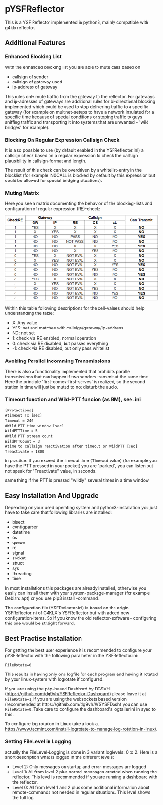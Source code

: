 # pYSFReflector
This is a YSF Reflector implemented in python3, mainly compatible with g4klx reflector.

## Additional Features
### Enhanced Blocking List
With the enhanced blocking list you are able to mute calls based on

* callsign of sender
* callsign of gateway used
* ip-address of gateway

This rules only mute traffic from the gateway to the reflector. For gateways and ip-adresses of gateways are additional rules for bi-directional blocking implemented which could be used to stop delivering traffic to a specific gateway (for example on multinet-setups to have a network insulated for a specific time because of special conditions or stoping traffic to guys sniffing traffic and transporting it into systems that are unwanted - 'wild bridges' for example).

### Blocking On Regular Expression Callsign Check
It is also possible to use (by default enabled in the YSFReflector.ini) a callsign check based on a regular expression to check the callsign plausibility in callsign-format and length.

The result of this check can be overdriven by a whitelist-entry in the blocklist (for example: N0CALL is blocked by default by this expression but could be allowed for special bridging situations).

### Muting Matrix
Here you see a matrix documenting the behavior of the blocking-lists and configuration of regular expression (RE)-check:

![Muting-Matrix](https://github.com/snailwalk11/pYSFReflector/blob/main/img/Muting-Matrix.png "Muting-Matrix")

Within this table following descriptions for the cell-values should help understanding the table:
* X: Any value
* YES: set and matches with callsign/gateway/ip-address	
* NO: not set	
* 1: check via RE enabled, normal operation	
* 0: check via RE disabled, but passes everything	
* -1: check via RE disabled, but only pass whitelist	

### Avoiding Parallel Incomming Transmissions
There is also a functionality implemented that prohibits parallel transmissions that can happen if two senders transmit at the same time. Here the principle 'first-comes-first-serves' is realized, so the second station in time will just be muted to not disturb the audio.

### Timeout function and Wild-PTT funcion (as BM), see .ini

`[Protections]`  
`#timeout Tx [sec]`  
`Timeout = 240`  
`#Wild PTT time window [sec]`  
`WildPTTTime = 5`  
`#Wild PTT stream count`     
`WildPTTCount = 3`  
`#time to callsign reactivation after timeout or WildPTT [sec]`  
`Treactivate = 1800`  

in practice: if you exceed the timeout time (Timeout value)
(for example you have the PTT pressed in your pocket)
you are "parked", you can listen but not speak for "Treactivate" value, in seconds.

same thing if the PTT is pressed "wildly" several times in a time window

## Easy Installation And Upgrade
Depending on your used operating system and python3-installation you just have to take care that following libraries are installed:

* bisect
* configparser
* datetime
* os
* queue
* re
* signal
* socket
* struct
* sys
* threading
* time

In most installations this packages are already installed, otherwise you easily can install them with your system-package-manager (for example Debian: apt) or you use pip3 install <package>-command.

The configuration file (YSFReflector.ini) is based on the origin YSFReflector.ini of G4KLX's YSFReflector but with added new configuration-items. So If you know the old reflector-software - configuring this one would be straight forward.

## Best Practise Installation
For getting the best user experience it is recommended to configure your pYSFReflector with the following parameter in the YSFReflector.ini:

`FileRotate=0`

This results in having only one logfile for each program and having it rotated by your linux-system with logrotate if configured.

If you are using the php-based Dashbord by DG9VH (https://github.com/dg9vh/YSFReflector-Dashboard) please leave it at `FileRotate=1`, if you are using the websockets based version (recommended at https://github.com/dg9vh/WSYSFDash) you can use `FileRotate=0`. Take care to configure the dashboard's logtailer.ini in sync to this.

To configure log rotation in Linux take a look at https://www.tecmint.com/install-logrotate-to-manage-log-rotation-in-linux/.

### Setting FileLevel in Logging
actually the FileLevel-Logging is done in 3 variant loglevels: 0 to 2. Here is a short description what is logged in the different levels:

* Level 2: Only messages on startup and error-messages are logged
* Level 1: All from level 2 plus normal messages created when running the reflector. This level is recommended if you are running a dashboard with the reflector.
* Level 0: All from level 1 and 2 plus some additional information about remote-commands not needed in regular situations. This level shows the full log.



